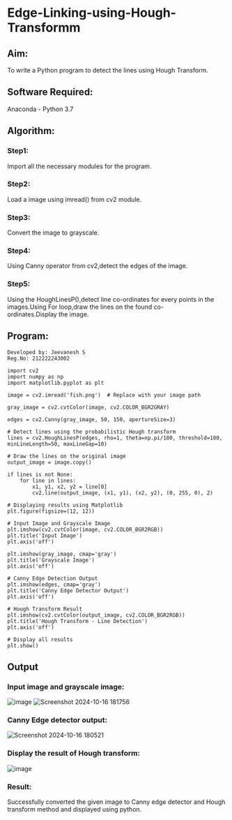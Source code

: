 # Edge-Linking-using-Hough-Transformm
## Aim:
To write a Python program to detect the lines using Hough Transform.

## Software Required:
Anaconda - Python 3.7

## Algorithm:
### Step1:

Import all the necessary modules for the program.
### Step2:

Load a image using imread() from cv2 module.
### Step3:

Convert the image to grayscale.
### Step4:

Using Canny operator from cv2,detect the edges of the image.
### Step5:

Using the HoughLinesP(),detect line co-ordinates for every points in the images.Using For loop,draw the lines on the found co-ordinates.Display the image.

## Program:
```
Developed by: Jeevanesh S
Reg.No: 212222243002

import cv2
import numpy as np
import matplotlib.pyplot as plt

image = cv2.imread('fish.png')  # Replace with your image path

gray_image = cv2.cvtColor(image, cv2.COLOR_BGR2GRAY)

edges = cv2.Canny(gray_image, 50, 150, apertureSize=3)

# Detect lines using the probabilistic Hough transform
lines = cv2.HoughLinesP(edges, rho=1, theta=np.pi/180, threshold=100, minLineLength=50, maxLineGap=10)

# Draw the lines on the original image
output_image = image.copy()

if lines is not None:
    for line in lines:
        x1, y1, x2, y2 = line[0]
        cv2.line(output_image, (x1, y1), (x2, y2), (0, 255, 0), 2)

# Displaying results using Matplotlib
plt.figure(figsize=(12, 12))

# Input Image and Grayscale Image
plt.imshow(cv2.cvtColor(image, cv2.COLOR_BGR2RGB))
plt.title('Input Image')
plt.axis('off')

plt.imshow(gray_image, cmap='gray')
plt.title('Grayscale Image')
plt.axis('off')

# Canny Edge Detection Output
plt.imshow(edges, cmap='gray')
plt.title('Canny Edge Detector Output')
plt.axis('off')

# Hough Transform Result
plt.imshow(cv2.cvtColor(output_image, cv2.COLOR_BGR2RGB))
plt.title('Hough Transform - Line Detection')
plt.axis('off')

# Display all results
plt.show()

```
## Output

### Input image and grayscale image:

![image](https://github.com/user-attachments/assets/c9f4fbc3-c9a4-4290-ba49-f7698083932a)
![Screenshot 2024-10-16 181756](https://github.com/user-attachments/assets/3727c5ef-b7d7-4aae-8ae2-56bc28c1e5f7)




### Canny Edge detector output:
![Screenshot 2024-10-16 180521](https://github.com/user-attachments/assets/ab092a5f-c394-42a8-bc84-71fd79ccf5d8)


### Display the result of Hough transform:
![image](https://github.com/user-attachments/assets/86fa6894-6bf0-4676-a639-523dd8948b1c)


### Result:
Successfully converted the given image to Canny edge detector and Hough transform method and displayed using python.

